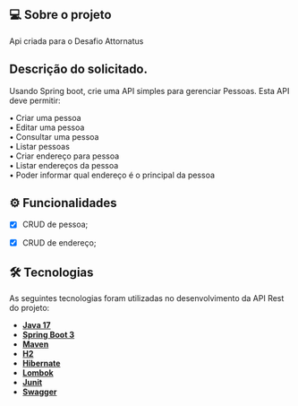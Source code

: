 ## 💻 Sobre o projeto

Api criada para o Desafio Attornatus<br>

## Descrição do solicitado.

Usando Spring boot, crie uma API simples para gerenciar Pessoas. Esta API deve permitir: <br>

• Criar uma pessoa<br>
• Editar uma pessoa<br>
• Consultar uma pessoa<br>
• Listar pessoas<br>
• Criar endereço para pessoa<br>
• Listar endereços da pessoa<br>
• Poder informar qual endereço é o principal da pessoa

## ⚙️ Funcionalidades
- [x] CRUD de pessoa;
- [x] CRUD de endereço;


## 🛠 Tecnologias

As seguintes tecnologias foram utilizadas no desenvolvimento da API Rest do projeto:

- **[Java 17](https://www.oracle.com/java)**
- **[Spring Boot 3](https://spring.io/projects/spring-boot)**
- **[Maven](https://maven.apache.org)**
- **[H2](http://localhost:8080/h2)**
- **[Hibernate](https://hibernate.org)**
- **[Lombok](https://projectlombok.org)**
- **[Junit](https://junit.org/junit4/)**
- **[Swagger](https://swagger.io/docs/)**

